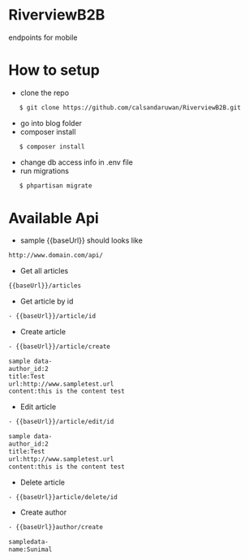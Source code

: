 # RiverviewB2B
endpoints for mobile

# How to setup
- clone the repo
```sh
   $ git clone https://github.com/calsandaruwan/RiverviewB2B.git  
```
- go into blog folder
- composer install
```sh
   $ composer install  
```
- change db access info in .env file
- run migrations
```sh
   $ phpartisan migrate  
```
# Available Api

- sample {{baseUrl}} should looks like 
```sh
http://www.domain.com/api/
````


- Get all articles
```sh
{{baseUrl}}/articles
```

- Get article by id
```sh
- {{baseUrl}}/article/id
```

- Create article
```sh 
- {{baseUrl}}/article/create

sample data-
author_id:2
title:Test
url:http://www.sampletest.url
content:this is the content test
```

- Edit article
```sh
- {{baseUrl}}/article/edit/id

sample data-
author_id:2
title:Test
url:http://www.sampletest.url
content:this is the content test
```

- Delete article
```sh
- {{baseUrl}}article/delete/id
```

- Create author
```sh
- {{baseUrl}}author/create

sampledata- 
name:Sunimal
```
